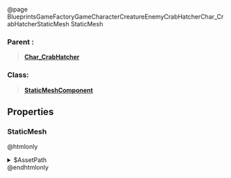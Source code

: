 @page BlueprintsGameFactoryGameCharacterCreatureEnemyCrabHatcherChar_CrabHatcherStaticMesh StaticMesh
### Parent :
<b><a href="_blueprints_game_factory_game_character_creature_enemy_crab_hatcher_char__crab_hatcher.html"><blockquote>Char_CrabHatcher</blockquote></a></b>
### Class:
<b><a href="_class_script_static_mesh_component.html"><blockquote>StaticMeshComponent</blockquote></a></b>
## Properties
### StaticMesh
@htmlonly
<details>
 <summary>$AssetPath</summary>
<b><a href="_blueprints_game_factory_game_character_creature_enemy_crab_crab_eggs_mesh_crab_eggs.html"><blockquote>CrabEggs</blockquote></a></b>
</details>
@endhtmlonly

